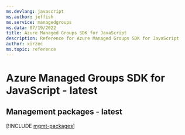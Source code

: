 ```yaml
---
ms.devlang: javascript
ms.author: jeffish
ms.service: managedgroups
ms.data: 07/19/2022
title: Azure Managed Groups SDK for JavaScript
description: Reference for Azure Managed Groups SDK for JavaScript
author: xirzec
ms.topic: reference
---
```

# Azure Managed Groups SDK for JavaScript - latest

## Management packages - latest
[!INCLUDE [mgmt-packages](managed-groups-mgmt-index.md)]
